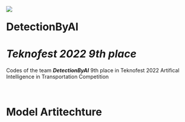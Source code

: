 <img align="left" src="https://upload.wikimedia.org/wikipedia/tr/1/1d/Teknofest_logo.png">  

# **DetectionByAI**
# *Teknofest 2022 9th place*
Codes of the team ***DetectionByAI*** 9th place in Teknofest 2022 Artifical Intelligence in Transportation Competition

<br>

# Model Artitechture
